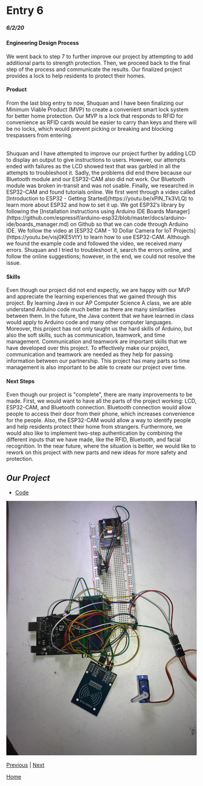 # Entry 6
##### 6/2/20

#### Engineering Design Process
We went back to step 7 to further improve our project by attempting to add additional parts to strength protection. Then, we proceed back to the final step of the process and communicate the results. Our finalized project provides a lock to help residents to protect their homes.

#### Product
From the last blog entry to now, Shuquan and I have been finalizing our Minimum Viable Product (MVP) to create a convenient smart lock system for better home protection. Our MVP is a lock that responds to RFID for convenience as RFID cards would be easier to carry than keys and there will be no locks, which would prevent picking or breaking and blocking trespassers from entering.

<br>
Shuquan and I have attempted to improve our project further by adding LCD to display an output to give instructions to users. However, our attempts ended with failures as the LCD showed text that was garbled in all the attempts to troubleshoot it. Sadly, the problems did end there because our Bluetooth module and our ESP32-CAM also did not work. Our Bluetooth module was broken in-transit and was not usable. Finally, we researched in ESP32-CAM and found tutorials online. We first went through a video called [Introduction to ESP32 - Getting Started](https://youtu.be/xPlN_Tk3VLQ) to learn more about ESP32 and how to set it up. We got ESP32’s library by following the [Installation instructions using Arduino IDE Boards Manager](https://github.com/espressif/arduino-esp32/blob/master/docs/arduino-ide/boards_manager.md) on Github so that we can code through Arduino IDE. We follow the video at [ESP32 CAM - 10 Dollar Camera for IoT Projects](https://youtu.be/visj0KE5VtY) to learn how to use ESP32-CAM. Although we found the example code and followed the video, we received many errors. Shuquan and I tried to troubleshoot it, search the errors online, and follow the online suggestions; however, in the end, we could not resolve the issue.

#### Skills
Even though our project did not end expectly, we are happy with our MVP and appreciate the learning experiences that we gained through this project. By learning Java in our AP Computer Science A class, we are able understand Arduino code much better as there are many similarities between them. In the future, the Java content that we have learned in class would apply to Arduino code and many other computer languages. Moreover, this project has not only taught us the hard skills of Arduino, but also the soft skills, such as communication, teamwork, and time management. Communication and teamwork are important skills that we have developed over this project. To effectively make our project, communication and teamwork are needed as they help for passing information between our partnership. This project has many parts so time management is also important to be able to create our project over time.

#### Next Steps
Even though our project is "complete", there are many improvements to be made. First, we would want to have all the parts of the project working: LCD, ESP32-CAM, and Bluetooth connection. Bluetooth connection would allow people to access their door from their phone, which increases convenience for the people. Also, the ESP32-CAM would allow a way to identify people and help residents protect their home from strangers. Furthermore, we would also like to implement two-step authentication by combining the different inputs that we have made, like the RFID, Bluetooth, and facial recognition. In the near future, where the situation is better, we would like to rework on this project with new parts and new ideas for more safety and protection.

## _Our Project_

- [Code](https://gist.github.com/wilsonz8427/4857a04508a38569bafa41ad804c16dc)

![MVP](../picture/MVP.jpg)


[Previous](entry05.md) | [Next](entry07.md)

[Home](../README.md)







